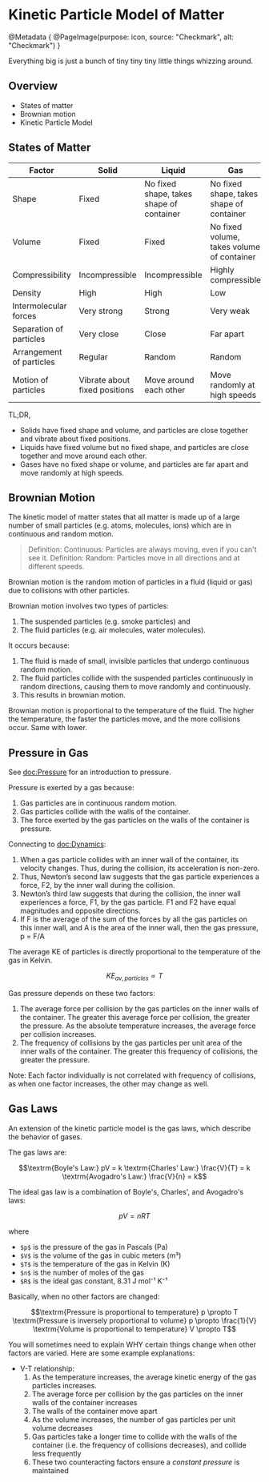 # Kinetic Particle Model of Matter

@Metadata {
    @PageImage(purpose: icon, source: "Checkmark", alt: "Checkmark")
}

Everything big is just a bunch of tiny tiny tiny little things whizzing around.

## Overview
- States of matter
- Brownian motion
- Kinetic Particle Model

## States of Matter

| Factor | Solid | Liquid | Gas |
|--------|-------|--------|-----|
| Shape | Fixed | No fixed shape, takes shape of container | No fixed shape, takes shape of container |
| Volume | Fixed | Fixed | No fixed volume, takes volume of container |
| Compressibility | Incompressible | Incompressible | Highly compressible |
| Density | High | High | Low |
| Intermolecular forces | Very strong | Strong | Very weak |
| Separation of particles | Very close | Close | Far apart |
| Arrangement of particles | Regular | Random | Random |
| Motion of particles | Vibrate about fixed positions | Move around each other | Move randomly at high speeds |

TL;DR,
- Solids have fixed shape and volume, and particles are close together and vibrate about fixed positions.
- Liquids have fixed volume but no fixed shape, and particles are close together and move around each other.
- Gases have no fixed shape or volume, and particles are far apart and move randomly at high speeds.

## Brownian Motion
The kinetic model of matter states that all matter is made up of a large number of small
particles (e.g. atoms, molecules, ions) which are in continuous and random motion.

> Definition: Continuous: Particles are always moving, even if you can't see it.
> Definition: Random: Particles move in all directions and at different speeds.

Brownian motion is the random motion of particles in a fluid (liquid or gas) due to collisions
with other particles.

Brownian motion involves two types of particles:
1. The suspended particles (e.g. smoke particles) and
2. The fluid particles (e.g. air molecules, water molecules).

It occurs because:
1. The fluid is made of small, invisible particles that undergo continuous random motion.
2. The fluid particles collide with the suspended particles continuously in random directions, causing
them to move randomly and continuously.
3. This results in brownian motion.

Brownian motion is proportional to the temperature of the fluid. The higher the temperature, the
faster the particles move, and the more collisions occur. Same with lower.

## Pressure in Gas

See <doc:Pressure> for an introduction to pressure.

Pressure is exerted by a gas because:
1. Gas particles are in continuous random motion.
2. Gas particles collide with the walls of the container.
3. The force exerted by the gas particles on the walls of the container is pressure.

Connecting to <doc:Dynamics>:
1. When a gas particle collides with an inner wall of the container, its  velocity changes. Thus, 
during the collision, its acceleration is non-zero.
2. Thus, Newton’s second law suggests that the gas particle experiences a force, F2, by
the inner wall during the collision.
3. Newton’s third law suggests that during the collision, the inner wall experiences a force, F1, 
by the gas particle. F1 and F2 have equal magnitudes and opposite directions.
4. If F is the average of the sum of the forces by all the gas particles on this inner wall, and
A is the area of the inner wall, then the gas pressure, p = F/A

The average KE of particles is directly proportional to the temperature of the gas in Kelvin.
```math
KE_{av, particles} \propto T
```

Gas pressure depends on these two factors:
1. The average force per collision by the gas particles on the inner walls of the container. The 
greater this average force per collision, the greater the pressure. As the absolute temperature 
increases, the average force per collision increases.
2. The frequency of collisions by the gas particles per unit area of the inner walls of the container. 
The greater this frequency of collisions, the greater the pressure.

Note: Each factor individually is not correlated with frequency of collisions, as when one factor
increases, the other may change as well.

## Gas Laws
An extension of the kinetic particle model is the gas laws, which describe the behavior of gases.

The gas laws are:
```math
\textrm{Boyle's Law:}
pV = k

\textrm{Charles' Law:}
\frac{V}{T} = k

\textrm{Avogadro's Law:}
\frac{V}{n} = k
```

The ideal gas law is a combination of Boyle's, Charles', and Avogadro's laws:
```math
pV = nRT
```

where
- `$p$` is the pressure of the gas in Pascals (Pa)
- `$V$` is the volume of the gas in cubic meters (m³)
- `$T$` is the temperature of the gas in Kelvin (K)
- `$n$` is the number of moles of the gas
- `$R$` is the ideal gas constant, 8.31 J mol⁻¹ K⁻¹

Basically, when no other factors are changed:
```math
\textrm{Pressure is proportional to temperature}
p \propto T

\textrm{Pressure is inversely proportional to volume}
p \propto \frac{1}{V}

\textrm{Volume is proportional to temperature}
V \propto T
```

You will sometimes need to explain WHY certain things change when other factors are varied. Here
are some example explanations:
- V-T relationship:
    1. As the temperature increases, the average kinetic energy of the gas particles increases.
    2. The average force per collision by the gas particles on the inner walls of the container 
    increases
    3. The walls of the container move apart
    4. As the volume increases, the number of gas particles per unit volume decreases
    5. Gas particles take a longer time to collide with the walls of the container (i.e. the frequency
    of collisions decreases), and collide less frequently
    6. These two counteracting factors ensure a *constant pressure* is maintained